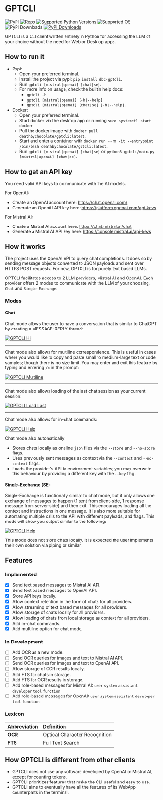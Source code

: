 # GPTCLI

![PyPI](https://img.shields.io/pypi/v/dbc-gptcli?label=PyPI%20version)
![Repo](https://img.shields.io/github/v/tag/deathbychocolate/gptcli?label=Repo%20version)
![Supported Python Versions](https://img.shields.io/pypi/pyversions/dbc-gptcli)
![Supported OS](https://img.shields.io/badge/Supported%20OS-Linux%20%7C%20MacOS%20-blueviolet)
![PyPI Downloads](https://img.shields.io/pypi/dm/dbc-gptcli)
[![PyPI Downloads](https://static.pepy.tech/personalized-badge/dbc-gptcli?period=total&units=international_system&left_color=grey&right_color=green&left_text=downloads)](https://pepy.tech/projects/dbc-gptcli)

GPTCLI is a CLI client written entirely in Python for accessing the LLM of your choice without the need for Web or Desktop apps.

## How to run it

- Pypi:
  - Open your preferred terminal.
  - Install the project via pypi: `pip install dbc-gptcli`.
  - Run `gptcli [mistral|openai] [chat|se]`.
  - For more info on usage, check the builtin help docs:
    - `gptcli -h`
    - `gptcli [mistral|openai] [-h|--help]`
    - `gptcli [mistral|openai] [chat|se] [-h|--help]`.
- Docker:
  - Open your preferred terminal.
  - Start docker via the desktop app or running `sudo systemctl start docker`.
  - Pull the docker image with `docker pull deathbychocolate/gptcli:latest`.
  - Start and enter a container with `docker run --rm -it --entrypoint /bin/bash deathbychocolate/gptcli:latest`.
  - Run `gptcli [mistral|openai] [chat|se]` or `python3 gptcli/main.py [mistral|openai] [chat|se]`.

## How to get an API key

You need valid API keys to communicate with the AI models.

For OpenAI:

- Create an OpenAI account here: <https://chat.openai.com/>
- Generate an OpenAI API key here: <https://platform.openai.com/api-keys>

For Mistral AI:

- Create a Mistral AI account here: <https://chat.mistral.ai/chat>
- Generate a Mistral AI API key here: <https://console.mistral.ai/api-keys>

## How it works

The project uses the OpenAI API to query chat completions. It does so by sending message objects converted to JSON payloads and sent over HTTPS POST requests. For now, GPTCLI is for purely text based LLMs.

GPTCLI facilitates access to 2 LLM providers, Mistral AI and OpenAI. Each provider offers 2 modes to communicate with the LLM of your choosing, `Chat` and `Single-Exchange`:

### Modes

#### Chat

Chat mode allows the user to have a conversation that is similar to ChatGPT by creating a MESSAGE-REPLY thread:

[![GPTCLI Hi](./docs/README/gptcli_openai_chat__hi.jpg)](https://github.com/deathbychocolate/gptcli/raw/main/gptcli/docs/README/gptcli_openai_chat__hi.mp4)

---

Chat mode also allows for multiline correspondence. This is useful in cases where you would like to copy and paste small to medium-large text or code samples; though there is no size limit. You may enter and exit this feature by typing and entering `/m` in the prompt:

[![GPTCLI Multiline](./docs/README/gptcli_openai_chat__multiline.jpg)](https://github.com/deathbychocolate/gptcli/raw/main/gptcli/docs/README/gptcli_openai_chat__multiline.mp4)

---
Chat mode also allows loading of the last chat session as your current session:

[![GPTCLI Load Last](./docs/README/gptcli_openai_chat__load_last.jpg)](https://github.com/deathbychocolate/gptcli/raw/main/gptcli/docs/README/gptcli_openai_chat__load_last.mp4)

---
Chat mode also allows for in-chat commands:

[![GPTCLI Help](./docs/README/gptcli_openai_chat__help.jpg)](https://github.com/deathbychocolate/gptcli/raw/main/gptcli/docs/README/gptcli_openai_chat__help.mp4)

Chat mode also automatically:

- Stores chats locally as oneline `json` files via the `--store` and `--no-store` flags.
- Uses previously sent messages as context via the `--context` and `--no-context` flags.
- Loads the provider's API to environment variables; you may overwrite this behaviour by providing a different key with the `--key` flag.

#### Single-Exchange (SE)

Single-Exchange is functionally similar to chat mode, but it only allows one exchange of messages to happen (1 sent from client-side, 1 response message from server-side) and then exit. This encourages loading all the context and instructions in one message. It is also more suitable for automating multiple calls to the API with different payloads, and flags. This mode will show you output similar to the following:

[![GPTCLI Help](./docs/README/gptcli_openai_se__hi.jpg)](https://github.com/deathbychocolate/gptcli/raw/main/gptcli/docs/README/gptcli_openai_se__hi.mp4)

This mode does not store chats locally. It is expected the user implements their own solution via piping or similar.

## Features

### Implemented

- [x] Send text based messages to Mistral AI API.
- [x] Send text based messages to OpenAI API.
- [x] Store API keys locally.
- [x] Allow context retention in the form of chats for all providers.
- [x] Allow streaming of text based messages for all providers.
- [x] Allow storage of chats locally for all providers.
- [x] Allow loading of chats from local storage as context for all providers.
- [x] Add in-chat commands.
- [x] Add multiline option for chat mode.

### In Development

- [ ] Add OCR as a new mode.
- [ ] Send OCR queries for images and text to Mistral AI API.
- [ ] Send OCR queries for images and text to OpenAI API.
- [ ] Allow storage of OCR results locally.
- [ ] Add FTS for chats in storage.
- [ ] Add FTS for OCR results in storage.
- [ ] Add role-based messages for Mistral AI:
  `user` `system` `assistant` `developer` `tool` `function`
- [ ] Add role-based messages for OpenAI:
  `user` `system` `assistant` `developer` `tool` `function`

### Lexicon

| Abbreviation | Definition                      |
|--------------|:--------------------------------|
| **OCR**      | Optical Character Recognition   |
| **FTS**      | Full Text Search                |

## How GPTCLI is different from other clients

- GPTCLI does not use any software developed by OpenAI or Mistral AI, except for counting tokens.
- GPTCLI prioritizes features that make the CLI useful and easy to use.
- GPTCLI aims to eventually have all the features of its WebApp counterparts in the terminal.
